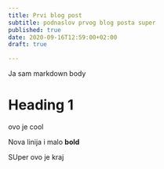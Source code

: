 ```yaml
---
title: Prvi blog post
subtitle: podnaslov prvog blog posta super
published: true
date: 2020-09-16T12:59:00+02:00
draft: true

---
```

Ja sam markdown body

# Heading 1

ovo je cool

Nova linija i malo **bold**

SUper ovo je kraj
